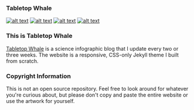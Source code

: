 ### Tabletop Whale
<!-- Please don't remove this: Grab your social icons from https://github.com/carlsednaoui/gitsocial -->

<!-- display the social media buttons in your README -->

[![alt text][1.1]][1]
[![alt text][4.1]][4]
[![alt text][5.1]][5]
[![alt text][6.1]][6]

<!-- links to social media icons -->
<!-- no need to change these -->

<!-- icons with padding -->

[1.1]: http://i.imgur.com/tXSoThF.png (twitter icon with padding)
[2.1]: http://i.imgur.com/P3YfQoD.png (facebook icon with padding)
[3.1]: http://i.imgur.com/yCsTjba.png (google plus icon with padding)
[4.1]: http://i.imgur.com/YckIOms.png (tumblr icon with padding)
[5.1]: http://i.imgur.com/1AGmwO3.png (dribbble icon with padding)
[6.1]: http://i.imgur.com/0o48UoR.png (github icon with padding)

<!-- links to your social media accounts -->
<!-- update these accordingly -->

[1]: http://www.twitter.com/eleanor_lutz
[4]: http://tabletopwhale.tumblr.com/
[5]: http://dribbble.com/HellofromtheMoon
[6]: https://github.com/EleanorLutz

<!-- Please don't remove this: Grab your social icons from https://github.com/carlsednaoui/gitsocial -->

### This is Tabletop Whale
[Tabletop Whale](tabletopwhale.com) is a science infographic blog that I update every two or three weeks. The website is a responsive, CSS-only Jekyll theme I built from scratch. 

### Copyright Information

This is not an open source repository. Feel free to look around for whatever you're curious about, but please don't copy and paste the entire website or use the artwork for yourself.
